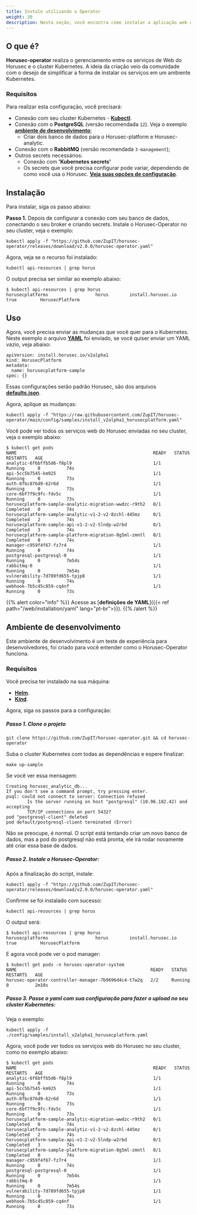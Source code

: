 ```yaml
---
title: Instale utilizando o Operator
weight: 30
description: Nesta seção, você encontra como instalar a aplicação web do Horusec no seu ambiente usando Operator.
---
```


## **O que é?**

**Horusec-operator** realiza o gerenciamento entre os serviços de Web do Horusec e o cluster Kubernetes. A ideia da criação veio da comunidade com o desejo de simplificar a forma de instalar os serviços em um ambiente Kubernetes.

### **Requisitos** 
Para realizar esta configuração, você precisará:  
* Conexão com seu cluster Kubernetes - [**Kubectl**](https://kubernetes.io/docs/tasks/tools/#kubectl).
* Conexão com o **PostgreSQL** (versão recomendada ```12```). Veja o exemplo [**ambiente de desenvolvimento**](https://github.com/ZupIT/horusec-operator#development-environment);
    - Criar dois banco de dados para o Horusec-platform e Horusec-analytic.
* Conexão com o **RabbitMQ** (versão recomendada ```3-management```);
* Outros secrets necessários:
    - Conexão com **'Kubernetes secrets'**
    - Os secrets que você precisa configurar pode variar, dependendo de como você usa o Horusec. [**Veja suas opções de configuração**](https://horusec.io/site/#resources).


## **Instalação**
Para instalar, siga os passo abaixo:  
 
**Passo 1.** Depois de configurar a conexão com seu banco de dados, conectando o seu broker e criando secrets. Instale o Horusec-Operator no seu cluster, veja o exemplo:

```
kubectl apply -f "https://github.com/ZupIT/horusec-operator/releases/download/v2.0.0/horusec-operator.yaml"
```

Agora, veja se o recurso foi instalado: 

```
kubectl api-resources | grep horus
```

O output precisa ser similar ao exemplo abaixo:

```
$ kubectl api-resources | grep horus                                                           
horusecplatforms                  horus        install.horusec.io             true         HorusecPlatform
```


## **Uso**

Agora, você precisa enviar as mudanças que você quer para o Kubernetes. Neste exemplo o arquivo [**YAML**](https://github.com/ZupIT/horusec-operator/blob/main/config/samples/install_v2alpha1_horusecplatform.yaml) foi enviado, se você quiser enviar um YAML vazio, veja abaixo: 

```
apiVersion: install.horusec.io/v2alpha1
kind: HorusecPlatform
metadata:
  name: horusecplatform-sample
spec: {}
```
Essas configurações serão padrão Horusec, são dos arquivos [**defaults.json**](https://github.com/ZupIT/horusec-operator/blob/main/defaults.json).

Agora, aplique as mudanças: 

```
kubectl apply -f "https://raw.githubusercontent.com/ZupIT/horusec-operator/main/config/samples/install_v2alpha1_horusecplatform.yaml"
```
Você pode ver todos os serviços web do Horusec enviadas no seu cluster, veja o exemplo abaixo: 

```
$ kubectl get pods
NAME                                                    READY   STATUS      RESTARTS   AGE
analytic-6f6bffb5d6-f8pl9                               1/1     Running     0          74s
api-5cc5b7545-km925                                     1/1     Running     0          73s
auth-8fbc876d9-62r6d                                    1/1     Running     0          73s
core-6bf7f9c9fc-fdv5c                                   1/1     Running     0          73s
horusecplatform-sample-analytic-migration-wwdzc-r9th2   0/1     Completed   0          74s
horusecplatform-sample-analytic-v1-2-v2-8zchl-445mz     0/1     Completed   2          74s
horusecplatform-sample-api-v1-2-v2-5lndp-w2rbd          0/1     Completed   3          74s
horusecplatform-sample-platform-migration-8g5ml-zmntl   0/1     Completed   0          74s
manager-c959f4f67-fz7r4                                 1/1     Running     0          74s
postgresql-postgresql-0                                 1/1     Running     0          7m54s
rabbitmq-0                                              1/1     Running     0          7m54s
vulnerability-7d789fd655-tpjp8                          1/1     Running     0          74s
webhook-7b5c45c859-cq4nf                                1/1     Running     0          73s
```
{{% alert color="info" %}}
Acesse as [**definições de YAML**]({{< ref path="/web/installation/yaml" lang="pt-br">}}). 
{{% /alert %}}


## **Ambiente de desenvolvimento**

Este ambiente de desenvolvimento é um teste de experiência para desenvolvedores, foi criado para você entender como o Horusec-Operator funciona.


### **Requisitos** 
Você precisa ter instalado na sua máquina:
- [**Helm**](https://helm.sh/docs/intro/install/#from-script).
- [**Kind**](https://kind.sigs.k8s.io/docs/user/quick-start/#installation).  


Agora, siga os passos para a configuração: 


##### **Passo 1. Clone o projeto**

```
git clone https://github.com/ZupIT/horusec-operator.git && cd horusec-operator
```

Suba o cluster Kubernetes com todas as dependências e espere finalizar: 
```
make up-sample
```
Se você ver essa mensagem: 
```
Creating horusec_analytic_db...
If you don't see a command prompt, try pressing enter.
psql: could not connect to server: Connection refused
        Is the server running on host "postgresql" (10.96.182.42) and accepting
        TCP/IP connections on port 5432?
pod "postgresql-client" deleted
pod default/postgresql-client terminated (Error)
```
Não se preocupe, é normal. O script está tentando criar um novo banco de dados, mas a pod do postgresql não está pronta, ele irá rodar novamente até criar essa base de dados. 

##### **Passo 2. Instale o Horusec-Operator:**

Após a finalização do script, instale: 

```
kubectl apply -f "https://github.com/ZupIT/horusec-operator/releases/download/v2.0.0/horusec-operator.yaml"
```
Confirme se foi instalado com sucesso: 

```
kubectl api-resources | grep horus

```
O output será: 

```
$ kubectl api-resources | grep horus                                                           
horusecplatforms                  horus        install.horusec.io             true         HorusecPlatform

```

E agora você pode ver o pod manager: 
```
$ kubectl get pods -n horusec-operator-system
NAME                                                   READY   STATUS              RESTARTS   AGE
horusec-operator-controller-manager-7b9696d4c4-t7w2q   2/2     Running             0          2m10s

```
##### **Passo 3. Passe o yaml com sua configuração para fazer o upload no seu cluster Kubernetes:**

Veja o exemplo:

```
kubectl apply -f ./config/samples/install_v2alpha1_horusecplatform.yaml

```
Agora, você pode ver todos os serviços web do Horusec no seu cluster, como no exemplo abaixo:  

```
$ kubectl get pods
NAME                                                    READY   STATUS      RESTARTS   AGE
analytic-6f6bffb5d6-f8pl9                               1/1     Running     0          74s
api-5cc5b7545-km925                                     1/1     Running     0          73s
auth-8fbc876d9-62r6d                                    1/1     Running     0          73s
core-6bf7f9c9fc-fdv5c                                   1/1     Running     0          73s
horusecplatform-sample-analytic-migration-wwdzc-r9th2   0/1     Completed   0          74s
horusecplatform-sample-analytic-v1-2-v2-8zchl-445mz     0/1     Completed   2          74s
horusecplatform-sample-api-v1-2-v2-5lndp-w2rbd          0/1     Completed   3          74s
horusecplatform-sample-platform-migration-8g5ml-zmntl   0/1     Completed   0          74s
manager-c959f4f67-fz7r4                                 1/1     Running     0          74s
postgresql-postgresql-0                                 1/1     Running     0          7m54s
rabbitmq-0                                              1/1     Running     0          7m54s
vulnerability-7d789fd655-tpjp8                          1/1     Running     0          74s
webhook-7b5c45c859-cq4nf                                1/1     Running     0          73s

```